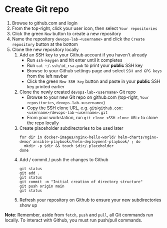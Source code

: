 # Create Git repo
1. Browse to github.com and login
2. From the top-right, click your user icon, then select `Your repositories`
3. Click the green `New` button to create a new repository
4. Name the repository `devops-lab-<username>` and click the
   `Create repository` button at the bottom
5. Clone the new repository locally
   1. Add an SSH key to your Github account if you haven't already
      * Run `ssh-keygen` and hit enter until it completes
      * Run `cat ~/.ssh/id_rsa.pub` to print your **public** SSH key
      * Browse to your Github settings page and select `SSH and GPG keys` from
        the left navbar
      * Click the green `New SSH key` button and paste in your **public** SSH
        key printed earlier
   2. Clone the newly created `devops-lab-<username>` Git repo
      * Browse to your new Git repo on github.com (top-right,
        `Your repositories`, `devops-lab-<username>`)
      * Copy the SSH clone URL, e.g.
        `git@github.com:<username>/devops-lab-<username>.git`
      * From your workstation, run `git clone <SSH clone URL>` to clone the
        repo locally
   3. Create placeholder subdirectories to be used later
      ```
      for dir in docker-images/nginx-hello-world/ helm-charts/nginx-demo/ ansible-playbooks/helm-deployment-playbook/ ; do
        mkdir -p $dir && touch $dir/.placeholder
      done
      ```
   4. Add / commit / push the changes to Github
      ```
      git status
      git add .
      git status
      git commit -m "Initial creation of directory structure"
      git push origin main
      git status
      ```
   5. Refresh your repository on Github to ensure your new subdirectories show
      up

**Note**: Remember, aside from `fetch`, `push` and `pull`, all Git commands run locally. To interact with Github, you must run push/pull commands.